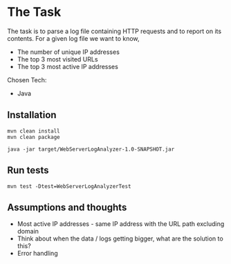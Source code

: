 # The Task

The task is to parse a log file containing HTTP requests and to report on its contents. For a given log file we want to know,
* The number of unique IP addresses
* The top 3 most visited URLs
* The top 3 most active IP addresses


Chosen Tech:
* Java


## Installation
``` 
mvn clean install
mvn clean package

java -jar target/WebServerLogAnalyzer-1.0-SNAPSHOT.jar
```

## Run tests
```
mvn test -Dtest=WebServerLogAnalyzerTest
```

## Assumptions and thoughts
* Most active IP addresses - same IP address with the URL path excluding domain
* Think about when the data / logs getting bigger, what are the solution to this?
* Error handling